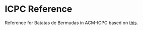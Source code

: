 # ICPC Reference

Reference for Batatas de Bermudas in ACM-ICPC based on [this](https://github.com/paulocezar/lib-monkeys).
